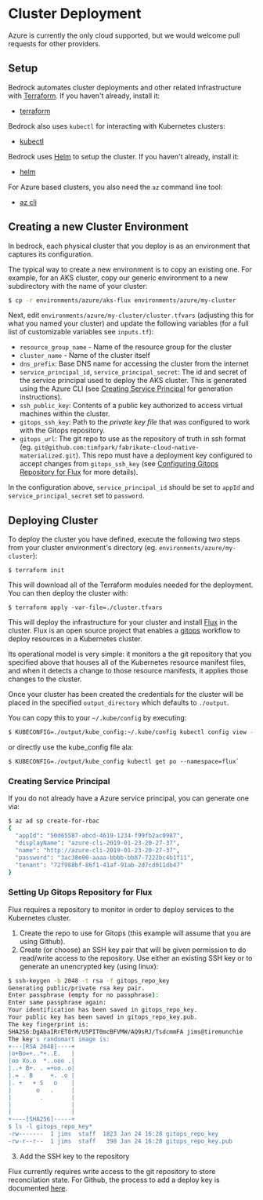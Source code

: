 # Cluster Deployment

Azure is currently the only cloud supported, but we would welcome pull requests for other providers.

## Setup

Bedrock automates cluster deployments and other related infrastructure with [Terraform](https://www.terraform.io). If you haven't already, install it:

- [terraform](https://www.terraform.io/intro/getting-started/install.html)

Bedrock also uses `kubectl` for interacting with Kubernetes clusters:

- [kubectl](https://kubernetes.io/docs/tasks/tools/install-kubectl/)

Bedrock uses [Helm](https://github.com/helm/helm) to setup the cluster. If you haven't already, install it:

- [helm](https://github.com/helm/helm)
 
For Azure based clusters, you also need the `az` command line tool:

- [az cli](https://docs.microsoft.com/en-us/cli/azure/install-azure-cli?view=azure-cli-latest)

## Creating a new Cluster Environment

In bedrock, each physical cluster that you deploy is as an environment that captures its configuration. 

The typical way to create a new environment is to copy an existing one. For example, for an AKS cluster, copy our generic environment to a new subdirectory with the name of your cluster:

```bash
$ cp -r environments/azure/aks-flux environments/azure/my-cluster
```

Next, edit `environments/azure/my-cluster/cluster.tfvars` (adjusting this for what you named your cluster) and update the following variables (for a full list of customizable variables see `inputs.tf`):

- `resource_group_name` - Name of the resource group for the cluster
- `cluster_name` - Name of the cluster itself
- `dns_prefix`: Base DNS name for accessing the cluster from the internet
- `service_principal_id`, `service_principal_secret`: The id and secret of the service principal used to deploy the AKS cluster.  This is generated using the Azure CLI (see [Creating Service Principal](#creating-service-principal) for generation instructions).
- `ssh_public_key`: Contents of a public key authorized to access virtual machines within the cluster.
- `gitops_ssh_key`: Path to the *private key file* that was configured to work with the Gitops repository.
- `gitops_url`: The git repo to use as the repository of truth in ssh format (eg. `git@github.com:timfpark/fabrikate-cloud-native-materialized.git`). This repo must have a deployment key configured to accept changes from `gitops_ssh_key` (see [Configuring Gitops Repository for Flux](#setting-up-gitops-repository-for-flux) for more details).

In the configuration above, `service_principal_id` should be set to `appId` and `service_principal_secret` set to `password`.

## Deploying Cluster

To deploy the cluster you have defined, execute the following two steps from your cluster environment's directory (eg. `environments/azure/my-cluster`):

```
$ terraform init
```

This will download all of the Terraform modules needed for the deployment.  You can then deploy the cluster with:

```
$ terraform apply -var-file=./cluster.tfvars
```

This will deploy the infrastructure for your cluster and install [Flux](https://github.com/weaveworks/flux)
in the cluster. Flux is an open source project that enables a [gitops](https://www.weave.works/blog/gitops-operations-by-pull-request) workflow to deploy resources in a Kubernetes cluster. 

Its operational model is very simple: it monitors a the git repository that you specified above that houses all of the Kubernetes resource
manifest files, and when it detects a change to those resource manifests, it applies those changes to the cluster. 

Once your cluster has been created the credentials for the cluster will be placed in the specified `output_directory` which defaults to `./output`. 

You can copy this to your `~/.kube/config` by executing:

```bash
$ KUBECONFIG=./output/kube_config:~/.kube/config kubectl config view --flatten > merged-config && mv merged-config ~/.kube/config
```

or directly use the kube_config file ala:

```
$ KUBECONFIG=./output/kube_config kubectl get po --namespace=flux` 
```

### Creating Service Principal

If you do not already have a Azure service principal, you can generate one via:

```bash
$ az ad sp create-for-rbac
{
  "appId": "50d65587-abcd-4619-1234-f99fb2ac0987",
  "displayName": "azure-cli-2019-01-23-20-27-37",
  "name": "http://azure-cli-2019-01-23-20-27-37",
  "password": "3ac38e00-aaaa-bbbb-bb87-7222bc4b1f11",
  "tenant": "72f988bf-86f1-41af-91ab-2d7cd011db47"
}
```

### Setting Up Gitops Repository for Flux

Flux requires a repository to monitor in order to deploy services to the Kubernetes cluster.  

1.  Create the repo to use for Gitops (this example will assume that you are using Github).
2.  Create (or choose) an SSH key pair that will be given permission to do read/write access to the repository.  Use either
an existing SSH key or to generate an unencrypted key (using linux):

```bash
$ ssh-keygen -b 2048 -t rsa -f gitops_repo_key
Generating public/private rsa key pair.
Enter passphrase (empty for no passphrase): 
Enter same passphrase again: 
Your identification has been saved in gitops_repo_key.
Your public key has been saved in gitops_repo_key.pub.
The key fingerprint is:
SHA256:DgAbaIRrET0rM/U5PIT0mcBFVMW/AQ9sRJ/TsdcmmFA jims@tiremunchie
The key's randomart image is:
+---[RSA 2048]----+
|o+Bo=+..*+..E.   |
|oo Xo.o  *..ooo .|
|..+ B+. . =+oo..o|
|.= . B     +. .o |
|. +   + S   o    |
|       o   .     |
|        .        |
|                 |
|                 |
+----[SHA256]-----+
$ ls -l gitops_repo_key*
-rw-------  1 jims  staff  1823 Jan 24 16:28 gitops_repo_key
-rw-r--r--  1 jims  staff   398 Jan 24 16:28 gitops_repo_key.pub
```

3.  Add the SSH key to the repository

Flux currently requires write access to the git repository to store reconcilation state. For Github, the process to add a deploy key is documented 
[here](https://help.github.com/articles/adding-a-new-ssh-key-to-your-github-account/).
